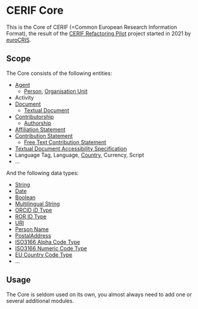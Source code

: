 # CERIF Core

This is the Core of CERIF (=Common European Research Information Format), the result of 
the [CERIF Refactoring Pilot](https://www.eurocris.org/cerif-refactoring-project-introduction) project 
started in 2021 by [euroCRIS](https://www.eurocris.org/).

## Scope

The Core consists of the following entities:
* [Agent](./entities/Agent.md)
  * [Person](./entities/Person.md), [Organisation Unit](./entities/OrgUnit.md)
* Activity
* [Document](./entities/Document.md)
  * [Textual Document](./entities/TextualDocument.md)
* [Contributorship](./entities/Contributorship.md)
  * [Authorship](./entities/Authorship.md)
* [Affiliation Statement](./entities/AffiliationStatement.md)
* [Contribution Statement](./entities/ContributionStatement.md)
  * [Free Text Contribution Statement](./entities/FreeTextContributionStatement.md)
* [Textual Document Accessibility Specification](./entities/TextualDocumentAccessibilitySpecification.md)
* Language Tag, Language, [Country](./entities/Country.md), Currency, Script
* ...

And the following data types:
* [String](./datatypes/String.md)
* [Date](./datatypes/Date.md)
* [Boolean](./datatypes/Boolean.md)
* [Multilingual String](./datatypes/MultilingualString.md)
* [ORCID iD Type](./datatypes/ORCID_iD_Type.md)
* [ROR ID Type](./datatypes/ROR_ID_Type.md)
* [URI](./datatypes/URI.md)
* [Person Name](./datatypes/PersonName.md)
* [PostalAddress](./datatypes/PostalAddress.md)
* [ISO3166 Alpha Code Type](../datatypes/ISO3166AlphaCode.md)
* [ISO3166 Numeric Code Type](../datatypes/ISO3166NumericCode.md)
* [EU Country Code Type](../datatypes/EUCountryCode.md)
* ...

## Usage

The Core is seldom used on its own, you almost always need to add one or several additional modules.
